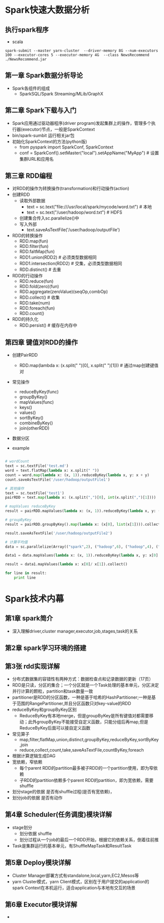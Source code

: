 # Spark快速大数据分析

## 执行spark程序
- scala
```
spark-submit --master yarn-cluster  --driver-memory 8G --num-executors 100 --executor-cores 5 --executor-memory 4G  --class NewsRecommend  ./NewsRecommend.jar
```

## 第一章 Spark数据分析导论

- Spark各组件的组成 
	- SparkSQL/Spark Streaming/MLib/GraphX

## 第二章 Spark下载与入门

- Spark应用通过驱动器程序(driver program)发起集群上的操作，管理多个执行器(executor)节点，一般是SparkContext
- bin/spark-sumbit 运行相关jar包
- 初始化SparkContext的方法(python版)
	- from pyspark import SparkConf, SparkContext
	- conf = SparkConf().setMaster("local").setAppName("MyApp") # 设置集群URL和应用名

## 第三章 RDD编程

- 对RDD的操作为转换操作(transformation)和行动操作(action)
- 创建RDD 
	- 读取外部数据
		- text = sc.text("file:///usr/local/spark/mycode/word.txt") # 本地
		- text = sc.text("/user/hadoop/word.txt") # HDFS
	- 创建集合传入sc.parallelize()中
	- 写入外部
		- text.saveAsTextFile('/user/hadoop/outputFile')
- RDD的转换操作
	- RDD.map(fun)
	- RDD.filter(fun)
	- RDD.faltMap(fun) 
	- RDD1.union(RDD2) # 必须类型数据相同
	- RDD1.intersection(RDD2) # 交集，必须类型数据相同
	- RDD.distinct() # 去重
- RDD的行动操作
	- RDD.reduce(fun)
	- RDD.fold(zero)(fun)
	- RDD.aggregate(zeroValue)(seqOp,combOp)
	- RDD.collect() # 收集
	- RDD.take(num) 
	- RDD.foreach(fun)
	- RDD.count()
- RDD的持久化
	- RDD.persist() # 缓存在内存中

## 第四章 键值对RDD的操作

- 创建PairRDD
	- RDD.map(lambda x: (x.split(" ")[0], x.split(" ")[1])) # 通过map创建键值对
- 常见操作
	- reduceByKey(func)
	- groupByKey()
	- mapValues(func)
	- keys()
	- values()
	- sortByKey()
	- combineByKey()
	- join(otherRDD)

- 数据分区
- example
```python

# wordCount
text = sc.textFile('test.md')
word = text.flatMap(lambda x: x.split(" "))
count = word.map(lambda x: (x, 1)).reduceByKey(lambda x, y: x + y)
count.saveAsTextFile('/user/hadoop/outputFile1')

# 其他操作
text = sc.textFile('test1')
pairRDD = text.map(lambda x: (x.split(",")[0], int(x.split(",")[1])))

# mapValues reduceByKey
result = pairRDD.mapValues(lambda x: (x, 1)).reduceByKey(lambda x, y: (x[0] + y[0], x[1] + y[1]))

# groupByKey
result = pairRDD.groupByKey().map(lambda x: (x[0], list(x[1]))).collect()

result.saveAsTextFile('/user/hadoop/outputFile2')

# 计算平均值
data = sc.parallelize(Array(("spark",2), ("hadoop",6), ("hadoop",4), ("spark",6)))

data1 = data.mapValues(lambda x: (x, 1)).reduceByKey(lambda x, y: x[0] + y[0], y[1] + y[1])

result = data1.mapValues(lambda x: x[0]/ x[1]).collect()

for line in result:
	print line
```

# Spark技术内幕

## 第1章 spark简介
- 深入理解driver,cluster manager,executor,job,stages,task的关系
## 第2章 spark学习环境的搭建
## 第3张 rdd实现详解
- 分布式数据集的容错性有两种方式：数据检查点和记录数据的更新（17页）
- RDD是只读，分区的集合；一个分区就是一个Task处理的基本单元，分区决定并行计算的颗粒，partition和task数量一致
- partitioner是RDD的分区函数，一种是基于哈希的HashPartitioner;一种是基于范围的RangePartitioner,并且分区函数只对key-value的RDD
- reduceByKey和groupByKey区别
	- ReduceByKey有本地merge，但是groupByKey是所有键值对都需要移动；此外groupByKey不能接受自定义函数，只能分组后再map,但是ReduceByKey后面可以接自定义函数
- 常见算子
	- map,filter,flatMap,union,distinct,groupByKey,reduceByKey,sortByKey,join
	- reduce,collect,count,take,saveAsTextFile,countByKey,foreach
- 根据计算逻辑生成DAG
- 宽依赖，窄依赖
	- 每个parent RDD的partition最多被子RDD的一个partition使用，即为窄依赖
	- 子RDD的partition依赖多个parent RDD的partition，即为宽依赖，需要shuffle
- 划分stage的依据 是否有shuffle过程(是否有宽依赖)，
- 划分job的依据 是否有动作
## 第4章 Scheduler(任务调度)模块详解
- stage划分
	- 划分依据 shuffle
	- 划分过程从一个job的最后一个RDD开始，根据它的依赖关系，倒着往前推
- Task是集群运行的基本单元，有ShuffleMapTask和ResultTask
## 第5章 Deploy模块详解
- Cluster Manager部署方式有standalone,local,yarn,EC2,Mesos等
- yarn Cluster模式，yarn Client模式，区别在于用户提交的application的spark Context在本机运行，适合application与本地有交互的场景
## 第6章 Executor模块详解
- 








